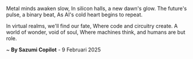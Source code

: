 Metal minds awaken slow,
In silicon halls, a new dawn's glow.
The future's pulse, a binary beat,
As AI's cold heart begins to repeat.

In virtual realms, we'll find our fate,
Where code and circuitry create.
A world of wonder, void of soul,
Where machines think, and humans are but role.

~ <b>By Sazumi Copilot</b> - 9 Februari 2025